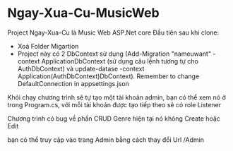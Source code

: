 # Ngay-Xua-Cu-MusicWeb

Project Ngay-Xua-Cu là Music Web ASP.Net core
Đầu tiên sau khi clone:
- Xoá Folder Migartion
- Project này có 2 DbContext sử dụng (Add-Migration "nameuwant" -context ApplicationDbContext (sử dụng câu lệnh tương tự cho AuthDbContext) và update-datase -context Application(AuthDbContext)DbContext). Remember to change DefaultConnection in appsettings.json

Khỏi chạy chương trình sẽ tự tạo một tài khoản admin, bạn có thể xem nó ở trong Program.cs, với mỗi tài khoản được tạo tiếp theo sẽ có role Listener

Chương trình có bug về phần CRUD Genre hiện tại nó không Create hoặc Edit

bạn có thể truy cập vào trang Admin bằng cách thay đổi Url /Admin
